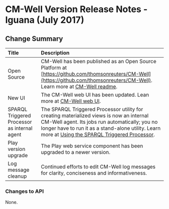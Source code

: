 # CM-Well Version Release Notes - Iguana (July 2017) #

## Change Summary ##


 Title | Description 
:------|:-----------
Open Source | CM-Well has been published as an Open Source Platform at [https://github.com/thomsonreuters/CM-Well](https://github.com/thomsonreuters/CM-Well). Learn more at [CM-Well readme](https://github.com/thomsonreuters/CM-Well/blob/master/Readme.md).
New UI | The CM-Well web UI has been updated. Lean more at [CM-Well web UI](https://github.com/thomsonreuters/CM-Well/blob/master/server/cmwell-docs/cmwell-infodocs/CM-WellWebInterface.md).
SPARQL Triggered Processor as internal agent | The SPARQL Triggered Processor utility for creating materialized views is now an internal CM-Well agent. Its jobs run automatically; you no longer have to run it as a stand-alone utility. Learn more at [Using the SPARQL Triggered Processor](https://github.com/thomsonreuters/CM-Well/blob/master/server/cmwell-docs/cmwell-infodocs/Tools.UsingTheSPARQLTriggerProcessor.md).
Play version upgrade | The Play web service component has been upgraded to a newer version. 
Log message cleanup | Continued efforts to edit CM-Well log messages for clarity, conciseness and informativeness. 

### Changes to API ###
None.

